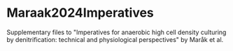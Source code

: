 # Maraak2024Imperatives
Supplementary files to "Imperatives for anaerobic high cell density culturing by denitrification: technical and physiological perspectives" by Maråk et al.
